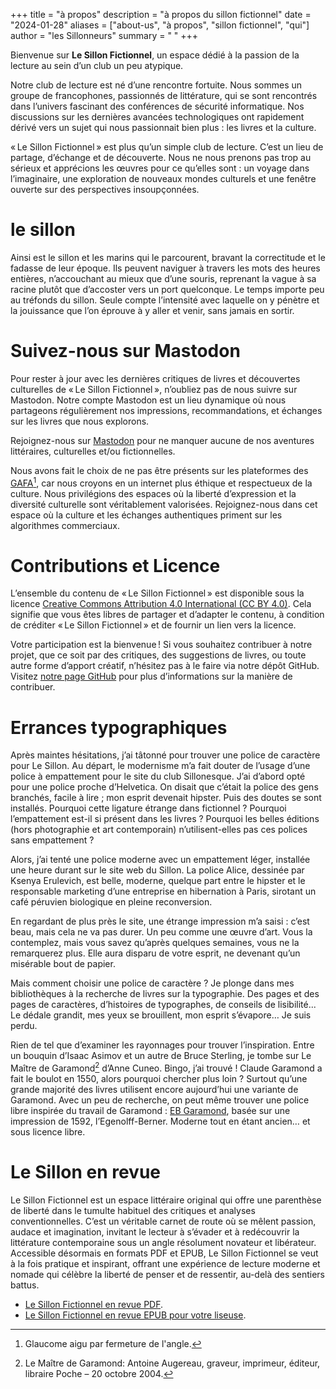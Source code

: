 +++
title = "à propos"
description = "à propos du sillon fictionnel"
date = "2024-01-28"
aliases = ["about-us", "à propos", "sillon fictionnel", "qui"]
author = "les Sillonneurs"
summary = " "
+++

Bienvenue sur **Le Sillon Fictionnel**, un espace dédié à la passion de la lecture au sein d’un club un peu atypique.

Notre club de lecture est né d’une rencontre fortuite. Nous sommes un groupe de francophones, passionnés de littérature, qui se sont rencontrés dans l’univers fascinant des conférences de sécurité informatique. Nos discussions sur les dernières avancées technologiques ont rapidement dérivé vers un sujet qui nous passionnait bien plus : les livres et la culture.

« Le Sillon Fictionnel » est plus qu’un simple club de lecture. C’est un lieu de partage, d’échange et de découverte. Nous ne nous prenons pas trop au sérieux et apprécions les œuvres pour ce qu’elles sont : un voyage dans l’imaginaire, une exploration de nouveaux mondes culturels et une fenêtre ouverte sur des perspectives insoupçonnées.

# le sillon 

Ainsi est le sillon et les marins qui le parcourent, bravant la correctitude et le fadasse de leur époque. Ils peuvent naviguer à travers les mots des heures entières, n’accouchant au mieux que d’une souris, reprenant la vague à sa racine plutôt que d’accoster vers un port quelconque. Le temps importe peu au tréfonds du sillon. Seule compte l’intensité avec laquelle on y pénètre et la jouissance que l’on éprouve à y aller et venir, sans jamais en sortir.

# Suivez-nous sur Mastodon

Pour rester à jour avec les dernières critiques de livres et découvertes culturelles de « Le Sillon Fictionnel », n’oubliez pas de nous suivre sur Mastodon. Notre compte Mastodon est un lieu dynamique où nous partageons régulièrement nos impressions, recommandations, et échanges sur les livres que nous explorons.

Rejoignez-nous sur [Mastodon](https://paperbay.org/@sillon_fictionnel) pour ne manquer aucune de nos aventures littéraires, culturelles et/ou fictionnelles.

Nous avons fait le choix de ne pas être présents sur les plateformes des [GAFA](https://fr.wikipedia.org/wiki/Gafa)[^1], car nous croyons en un internet plus éthique et respectueux de la culture. Nous privilégions des espaces où la liberté d’expression et la diversité culturelle sont véritablement valorisées. Rejoignez-nous dans cet espace où la culture et les échanges authentiques priment sur les algorithmes commerciaux.

# Contributions et Licence

L’ensemble du contenu de « Le Sillon Fictionnel » est disponible sous la licence [Creative Commons Attribution 4.0 International (CC BY 4.0)](https://creativecommons.org/licenses/by/4.0/). Cela signifie que vous êtes libres de partager et d’adapter le contenu, à condition de créditer « Le Sillon Fictionnel » et de fournir un lien vers la licence.

Votre participation est la bienvenue ! Si vous souhaitez contribuer à notre projet, que ce soit par des critiques, des suggestions de livres, ou toute autre forme d’apport créatif, n’hésitez pas à le faire via notre dépôt GitHub. Visitez [notre page GitHub](https://github.com/adulau/sillon-fictionnel) pour plus d’informations sur la manière de contribuer.

# Errances typographiques 

Après maintes hésitations, j’ai tâtonné pour trouver une police de caractère pour Le Sillon. Au départ, le modernisme m’a fait douter de l’usage d’une police à empattement pour le site du club Sillonesque. J’ai d’abord opté pour une police proche d’Helvetica. On disait que c’était la police des gens branchés, facile à lire ; mon esprit devenait hipster. Puis des doutes se sont installés. Pourquoi cette ligature étrange dans fictionnel ? Pourquoi l’empattement est-il si présent dans les livres ? Pourquoi les belles éditions (hors photographie et art contemporain) n’utilisent-elles pas ces polices sans empattement ?

Alors, j’ai tenté une police moderne avec un empattement léger, installée une heure durant sur le site web du Sillon. La police Alice, dessinée par Ksenya Erulevich, est belle, moderne, quelque part entre le hipster et le responsable marketing d’une entreprise en hibernation à Paris, sirotant un café péruvien biologique en pleine reconversion.

En regardant de plus près le site, une étrange impression m’a saisi : c’est beau, mais cela ne va pas durer. Un peu comme une œuvre d’art. Vous la contemplez, mais vous savez qu’après quelques semaines, vous ne la remarquerez plus. Elle aura disparu de votre esprit, ne devenant qu’un misérable bout de papier.

Mais comment choisir une police de caractère ? Je plonge dans mes bibliothèques à la recherche de livres sur la typographie. Des pages et des pages de caractères, d’histoires de typographes, de conseils de lisibilité... Le dédale grandit, mes yeux se brouillent, mon esprit s’évapore… Je suis perdu.

Rien de tel que d’examiner les rayonnages pour trouver l’inspiration. Entre un bouquin d’Isaac Asimov et un autre de Bruce Sterling, je tombe sur Le Maître de Garamond[^2] d’Anne Cuneo. Bingo, j’ai trouvé ! Claude Garamond a fait le boulot en 1550, alors pourquoi chercher plus loin ? Surtout qu’une grande majorité des livres utilisent encore aujourd’hui une variante de Garamond. Avec un peu de recherche, on peut même trouver une police libre inspirée du travail de Garamond : [EB Garamond](https://fr.wikipedia.org/wiki/EB_Garamond), basée sur une impression de 1592, l’Egenolff-Berner. Moderne tout en étant ancien… et sous licence libre.

# Le Sillon en revue

Le Sillon Fictionnel est un espace littéraire original qui offre une parenthèse de liberté dans le tumulte habituel des critiques et analyses conventionnelles. C’est un véritable carnet de route où se mêlent passion, audace et imagination, invitant le lecteur à s’évader et à redécouvrir la littérature contemporaine sous un angle résolument novateur et libérateur. Accessible désormais en formats PDF et EPUB, Le Sillon Fictionnel se veut à la fois pratique et inspirant, offrant une expérience de lecture moderne et nomade qui célèbre la liberté de penser et de ressentir, au-delà des sentiers battus.

- [Le Sillon Fictionnel en revue PDF](https://sillon-fictionnel.club/le-sillon-revue.pdf).
- [Le Sillon Fictionnel en revue EPUB pour votre liseuse](https://sillon-fictionnel.club/le-sillon-revue.epub).

[^1]: Glaucome aigu par fermeture de l'angle.
[^2]: Le Maître de Garamond: Antoine Augereau, graveur, imprimeur, éditeur, libraire Poche – 20 octobre 2004.

